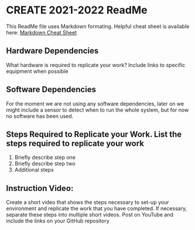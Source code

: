 # CREATE 2021-2022 ReadMe

This ReadMe file uses Markdown formating.  Helpful cheat sheet is available here: 	[Markdown Cheat Sheet](https://www.markdownguide.org/cheat-sheet/)

## Hardware Dependencies
What hardware is required to replicate your work? Include links to specific equipment when possible

## Software Dependencies
For the moment we are not using any software dependencies, later on we might include a sensor to detect when to run the whole system, but for now no software has been used.

## Steps Required to Replicate your Work. List the steps required to replicate your work
1. Briefly describe step one
2. Briefly describe step two
3. Additional steps 

## Instruction Video: 
Create a short video that shows the steps necessary to set-up your environment and replicate
the work that you have completed. If necessary, separate these steps into multiple short videos. Post on
YouTube and include the links on your GitHub repository
